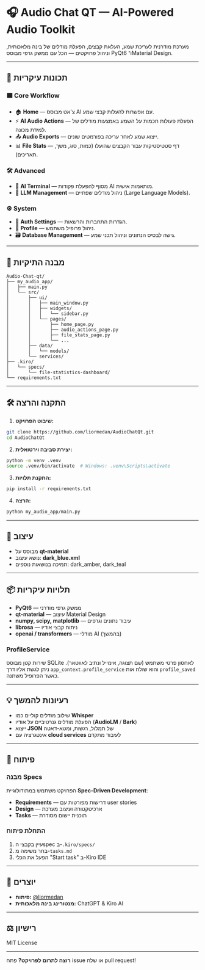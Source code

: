 # 🎧 Audio Chat QT — AI-Powered Audio Toolkit

מערכת מודרנית לעריכת שמע, העלאת קבצים, הפעלת מודלים של בינה מלאכותית, וניהול פרויקטים — הכל עם ממשק גרפי מבוסס PyQt6 ו־Material Design.

---

## 🚀 תכונות עיקריות

### 🟦 Core Workflow
- 🏠 **Home** — צ'אט מבוסס AI עם אפשרות להעלות קבצי שמע.
- ⚡ **AI Audio Actions** — הפעלת פעולות חכמות על השמע באמצעות מודלים של למידת מכונה.
- 📤 **Audio Exports** — ייצוא שמע לאחר עריכה בפורמטים שונים.
- 📊 **File Stats** — דף סטטיסטיקות עבור הקבצים שהועלו (כמות, סוג, משך, תאריכים).

### 🛠️ Advanced
- 🧠 **AI Terminal** — מסוף להפעלת פקודות AI מותאמות אישית.
- 🧬 **LLM Management** — ניהול מודלים שפתיים (Large Language Models).

### ⚙️ System
- 🔐 **Auth Settings** — הגדרות התחברות והרשאות.
- 👤 **Profile** — ניהול פרופיל משתמש.
- 🗃️ **Database Management** — גישה לבסיס הנתונים וניהול תכני שמע.

---

## 🧩 מבנה התיקיות

```
Audio-Chat-qt/
├── my_audio_app/
│   ├── main.py
│   └── src/
│       ├── ui/
│       │   ├── main_window.py
│       │   ├── widgets/
│       │   │   └── sidebar.py
│       │   └── pages/
│       │       ├── home_page.py
│       │       ├── audio_actions_page.py
│       │       ├── file_stats_page.py
│       │       └── ...
│       ├── data/
│       │   └── models/
│       └── services/
├── .kiro/
│   └── specs/
│       └── file-statistics-dashboard/
└── requirements.txt
```

---

## 🛠️ התקנה והרצה

1. **שיבוט הפרויקט:**
```bash
git clone https://github.com/liormedan/AudioChatQt.git
cd AudioChatQt
```

2. **יצירת סביבה וירטואלית:**
```bash
python -m venv .venv
source .venv/bin/activate  # Windows: .venv\Scripts\activate
```

3. **התקנת תלויות:**
```bash
pip install -r requirements.txt
```

4. **הרצה:**
```bash
python my_audio_app/main.py
```

---

## 🎨 עיצוב

- מבוסס על **qt-material**
- נושא עיצוב: **dark_blue.xml**
- תמיכה בנושאות נוספים: dark_amber, dark_teal

---

## 📦 תלויות עיקריות

- **PyQt6** — ממשק גרפי מודרני
- **qt-material** — עיצוב Material Design
- **numpy, scipy, matplotlib** — עיבוד נתונים וגרפים
- **librosa** — ניתוח קבצי אודיו
- **openai / transformers** — מודלי AI (בהמשך)

### ProfileService

שירות קטן מבוסס SQLite לאחסון פרטי משתמש (שם תצוגה, אימייל ונתיב לאווטאר).
ניתן לגשת אליו דרך `app_context.profile_service` והוא שולח אות
`profile_saved` כאשר הפרופיל משתנה.

---

## 💡 רעיונות להמשך

- שילוב מודלים קוליים כמו **Whisper**
- הפעלת מודלים גנרטיביים על אודיו (**AudioLM** / **Bark**)
- ייצוא **JSON** של תמלול, רגשות, ומטא-דאטה
- אינטגרציה עם **cloud services** לעיבוד מתקדם

---

## 🔧 פיתוח

### מבנה Specs
הפרויקט משתמש במתודולוגיית **Spec-Driven Development**:
- **Requirements** — דרישות מפורטות עם user stories
- **Design** — ארכיטקטורה ועיצוב מערכת
- **Tasks** — תוכנית יישום מסודרת

### התחלת פיתוח
1. עיין בקבצי הspec ב-`.kiro/specs/`
2. בחר משימה מ-`tasks.md`
3. הפעל את הכלי "Start task" ב-Kiro IDE

---

## 👤 יוצרים

- **פיתוח:** [@liormedan](https://github.com/liormedan)
- **מנטורינג בינה מלאכותית:** ChatGPT & Kiro AI

---

## ⚖️ רישיון

MIT License

---

**רוצה לתרום לפרויקט?** פתח issue או שלח pull request!
